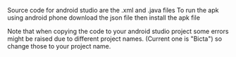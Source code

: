 Source code for android studio are the .xml and .java files
To run the apk using android phone download the json file then install the apk file

Note that when copying the code to your android studio project some errors might be raised due to different project names. (Current one is "Bicta") so change those 
to your project name.
